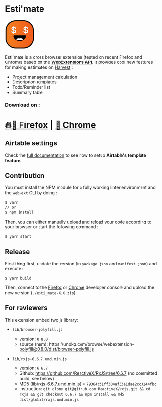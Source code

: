 # Esti'mate

![icon](assets/icon@2x.png)

Esti'mate is a cross browser extension (tested on recent Firefox and Chrome) based on the [**WebExtensions API**](https://developer.mozilla.org/en-US/Add-ons/WebExtensions). It provides cool new features for making estimates on [Harvest](https://getharvest.com/) :
- Project management calculation
- Description templates
- Todo/Reminder list
- Summary table

### Download on :
# [🔥🦊 Firefox](https://addons.mozilla.org/fr/firefox/addon/esti-mate/) | [🍭 Chrome](https://chrome.google.com/webstore/detail/estimate/ahhoegjbkdhoembpkmnnghkmfinkkaog)

## Airtable settings

Check the [full documentation](https://github.com/antistatique/esti-mate/blob/master/doc/airtable.md) to see how to setup **Airtable's template feature**.

## Contribution

You must install the NPM module for a fully working linter environment and the `web-ext` CLI by doing :

```bash
$ yarn
// or
$ npm install
```

Then, you can either manually upload and reload your code according to your browser or start the following command :

```bash
$ yarn start
```

## Release

First thing first, update the version (in `package.json` and `manifest.json`) and execute :

```bash
$ yarn build
```

Then, connect to the [Firefox](https://addons.mozilla.org/en-US/developers/addon/esti-mate) or [Chrome](https://chrome.google.com/webstore/developer/dashboard) developer console and upload the new version (`./esti_mate-X.X.zip`).

## For reviewers
This extension embed two js library:

 * `lib/browser-polyfill.js`
   * version: `0.8.0`
   * source (npm): https://unpkg.com/browse/webextension-polyfill@0.8.0/dist/browser-polyfill.js

 * `lib/rxjs-6.6.7.umd.min.js`
   * version: `6.6.7`
   * Github: https://github.com/ReactiveX/RxJS/tree/6.6.7 (no committed build, see below)
   * MD5 (lib/rxjs-6.6.7.umd.min.js) = `79364c51ff304af33a1dae2cc3144fbc`
   * instruction: `git clone git@github.com:ReactiveX/rxjs.git && cd rxjs && git checkout 6.6.7 && npm install && md5 dist/global/rxjs.umd.min.js`
